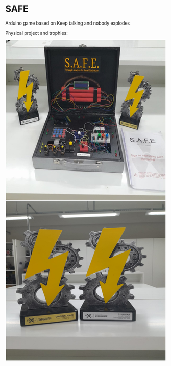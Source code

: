 # SAFE
Arduino game based on Keep talking and nobody explodes 

Physical project and trophies:

<p align="middle">
  <img src="pics/F4P52tHWMAACxgR.jpg" width="500px" height="500px" />
  <img src="pics/F4P523qW8AA_1EZ.jpg" width="500px" height="500px" /> 
</p>
